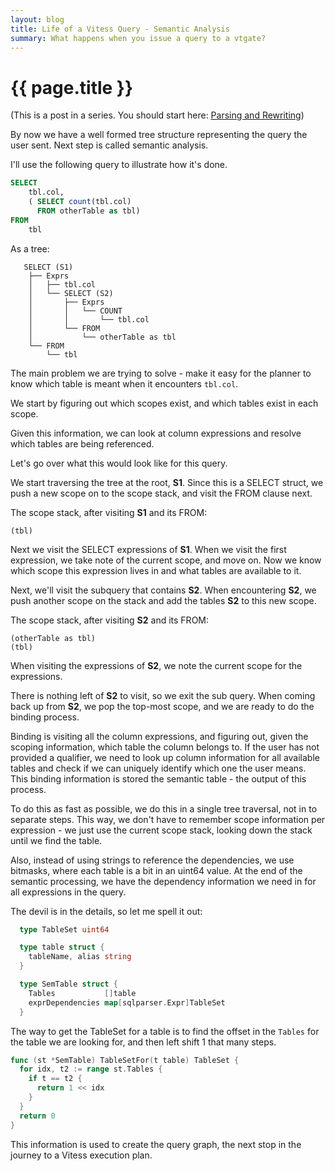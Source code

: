 ```yaml
---
layout: blog
title: Life of a Vitess Query - Semantic Analysis
summary: What happens when you issue a query to a vtgate?
---
```


# {{ page.title }}

(This is a post in a series. You should start here: [Parsing and Rewriting](/blog/2021/02/03/life-of-a-query-1))

By now we have a well formed tree structure representing the query the user sent. Next step is called semantic analysis.


I'll use the following query to illustrate how it's done.

```sql
SELECT
    tbl.col,
    ( SELECT count(tbl.col)
      FROM otherTable as tbl)
FROM
    tbl
```

As a tree:

```
   SELECT (S1)
    ├── Exprs
    │   ├── tbl.col
    │   └── SELECT (S2)
    │       ├── Exprs
    │       │   └── COUNT
    │       │       └── tbl.col
    │       └── FROM
    │           └── otherTable as tbl
    └── FROM
        └── tbl
```


The main problem we are trying to solve - make it easy for the planner to know which table is meant when it encounters `tbl.col`.

We start by figuring out which scopes exist, and which tables exist in each scope.

Given this information, we can look at column expressions and resolve which tables are being referenced.

Let's go over what this would look like for this query. 

We start traversing the tree at the root, **S1**. Since this is a SELECT struct, we push a new scope on to the scope stack, and visit the FROM clause next.

The scope stack, after visiting **S1** and its FROM:
```
(tbl)
```

Next we visit the SELECT expressions of **S1**. When we visit the first expression, we take note of the current scope, and move on.
Now we know which scope this expression lives in and what tables are available to it.

Next, we'll visit the subquery that contains **S2**. When encountering **S2**, we push another scope on the stack and add the tables **S2** to this new scope.

The scope stack, after visiting **S2** and its FROM:

```
(otherTable as tbl)
(tbl)
```

When visiting the expressions of **S2**, we note the current scope for the expressions. 

There is nothing left of **S2** to visit, so we exit the sub query. When coming back up from **S2**, we pop the top-most scope, and we are ready to do the binding process.

Binding is visiting all the column expressions, and figuring out, given the scoping information, which table the column belongs to. If the user has not provided a qualifier, we need to look up column information for all available tables and check if we can uniquely identify which one the user means. This binding information is stored the semantic table - the output of this process.

To do this as fast as possible, we do this in a single tree traversal, not in to separate steps. This way, we don't have to remember scope information per expression - we just use the current scope stack, looking down the stack until we find the table. 

Also, instead of using strings to reference the dependencies, we use bitmasks, where each table is a bit in an uint64 value.
At the end of the semantic processing, we have the dependency information we need in for all expressions in the query.

The devil is in the details, so let me spell it out:

```go
  type TableSet uint64

  type table struct {
    tableName, alias string
  }

  type SemTable struct {
    Tables           []table
    exprDependencies map[sqlparser.Expr]TableSet
  }
```

The way to get the TableSet for a table is to find the offset in the `Tables` for the table we are looking for, and then left shift 1 that many steps.

```go
func (st *SemTable) TableSetFor(t table) TableSet {
  for idx, t2 := range st.Tables {
    if t == t2 {
      return 1 << idx
    }
  }
  return 0
}
```

This information is used to create the query graph, the next stop in the journey to a Vitess execution plan.

